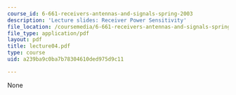 ```yaml
---
course_id: 6-661-receivers-antennas-and-signals-spring-2003
description: 'Lecture slides: Receiver Power Sensitivity'
file_location: /coursemedia/6-661-receivers-antennas-and-signals-spring-2003/a239ba9c0ba7b78304610ded975d9c11_lecture04.pdf
file_type: application/pdf
layout: pdf
title: lecture04.pdf
type: course
uid: a239ba9c0ba7b78304610ded975d9c11

---
```

None